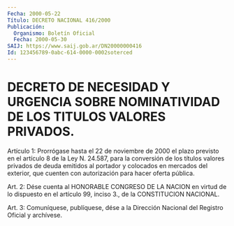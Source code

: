 ```yaml
---
Fecha: 2000-05-22
Título: DECRETO NACIONAL 416/2000
Publicación:
  Organismo: Boletín Oficial
  Fecha: 2000-05-30
SAIJ: https://www.saij.gob.ar/DN20000000416
Id: 123456789-0abc-614-0000-0002soterced
---
```

# DECRETO DE NECESIDAD Y URGENCIA SOBRE NOMINATIVIDAD DE LOS TITULOS VALORES PRIVADOS.

<a id="1"></a>
Artículo 1: Prorrógase hasta el 22 de noviembre  de 2000 el plazo previsto en el artículo 8 de la Ley N. 24.587, para la conversión de los  títulos  valores  privados  de  deuda  emitidos al portador  y colocados  en mercados del exterior, que cuenten  con  autorización para hacer oferta pública.

<a id="2"></a>
Art. 2: Dése  cuenta al HONORABLE CONGRESO DE LA NACION en virtud de lo dispuesto  en  el  artículo 99, inciso 3., de la CONSTITUCION NACIONAL.

<a id="3"></a>
Art. 3: Comuníquese, publíquese,  dése a la Dirección Nacional del Registro Oficial y archívese.